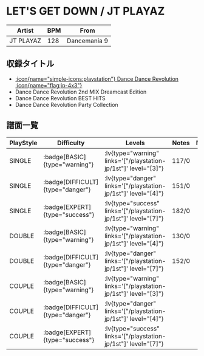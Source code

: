 # LET'S GET DOWN / JT PLAYAZ

|Artist|BPM|From|
|------|---|----|
|JT PLAYAZ|128|Dancemania 9|

## 収録タイトル

- [:icon{name="simple-icons:playstation"} Dance Dance Revolution :icon{name="flag:jp-4x3"}](/playstation-jp/1st)
- Dance Dance Revolution 2nd MIX Dreamcast Edition
- Dance Dance Revolution BEST HITS
- Dance Dance Revolution Party Collection

## 譜面一覧

|PlayStyle|Difficulty|Levels|Notes|Movie|
|---------|----------|------|-----|-----|
|SINGLE| :badge[BASIC]{type="warning"}| :lv{type="warning" links='["/playstation-jp/1st"]' level="[3]"}|117/0||
|SINGLE| :badge[DIFFICULT]{type="danger"}| :lv{type="danger" links='["/playstation-jp/1st"]' level="[4]"}|151/0||
|SINGLE| :badge[EXPERT]{type="success"}| :lv{type="success" links='["/playstation-jp/1st"]' level="[7]"}|182/0||
|DOUBLE| :badge[BASIC]{type="warning"}| :lv{type="warning" links='["/playstation-jp/1st"]' level="[4]"}|130/0||
|DOUBLE| :badge[DIFFICULT]{type="danger"}| :lv{type="danger" links='["/playstation-jp/1st"]' level="[7]"}|152/0||
|COUPLE| :badge[BASIC]{type="warning"}| :lv{type="warning" links='["/playstation-jp/1st"]' level="[3]"}|||
|COUPLE| :badge[DIFFICULT]{type="danger"}| :lv{type="danger" links='["/playstation-jp/1st"]' level="[4]"}|||
|COUPLE| :badge[EXPERT]{type="success"}| :lv{type="success" links='["/playstation-jp/1st"]' level="[7]"}|||
